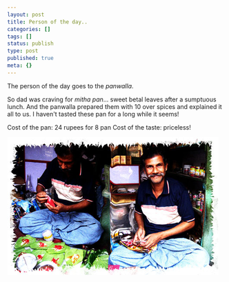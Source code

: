 ```yaml
---
layout: post
title: Person of the day..
categories: []
tags: []
status: publish
type: post
published: true
meta: {}
---
```

The person of the day goes to the _panwalla_.

So dad was craving for _mitha pan_... sweet betal leaves after a sumptuous lunch. And the panwalla prepared them with 10 over spices and explained it all to us. I haven't tasted these pan for a long while it seems!

Cost of the pan: 24 rupees for 8 pan Cost of the taste: priceless!

![](/img/panwalla0987654678.jpg)
